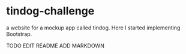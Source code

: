 # tindog-challenge
a website for a mockup app called tindog. Here I started implementing Bootstrap.

TODO
EDIT README ADD MARKDOWN

